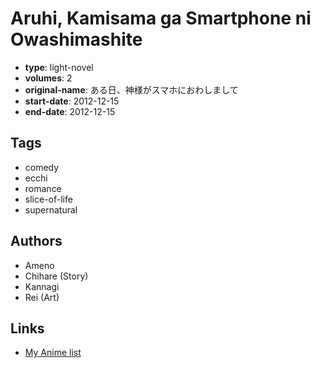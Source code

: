 # Aruhi, Kamisama ga Smartphone ni Owashimashite

-   **type**: light-novel
-   **volumes**: 2
-   **original-name**: ある日、神様がスマホにおわしまして
-   **start-date**: 2012-12-15
-   **end-date**: 2012-12-15

## Tags

-   comedy
-   ecchi
-   romance
-   slice-of-life
-   supernatural

## Authors

-   Ameno
-   Chihare (Story)
-   Kannagi
-   Rei (Art)

## Links

-   [My Anime list](https://myanimelist.net/manga/56071/Aruhi_Kamisama_ga_Smartphone_ni_Owashimashite)
